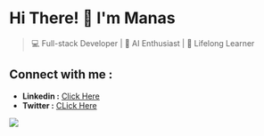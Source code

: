 # Hi There! 👋 I'm Manas
> 💻 Full-stack Developer | 🚀 AI Enthusiast | 🌱 Lifelong Learner
## Connect with me :
- **Linkedin :** [Click Here](https://www.linkedin.com/in/manasranjan96)
- **Twitter :** [CLick Here](https://twitter.com/codewithmanas)
<!-- - 📫 How to reach me ... -->
![](https://komarev.com/ghpvc/?username=codewithmanas&color=blue)

<!---
codewithmanas/codewithmanas is a ✨ special ✨ repository because its `README.md` (this file) appears on your GitHub profile.
You can click the Preview link to take a look at your changes.
--->
